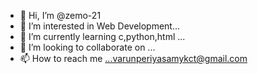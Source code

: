 - 👋 Hi, I’m @zemo-21
- 👀 I’m interested in Web Development...
- 🌱 I’m currently learning c,python,html ...
- 💞️ I’m looking to collaborate on ...
- 📫 How to reach me ...varunperiyasamykct@gmail.com

<!---
zemo-21/zemo-21 is a ✨ special ✨ repository because its `README.md` (this file) appears on your GitHub profile.
You can click the Preview link to take a look at your changes.
--->
